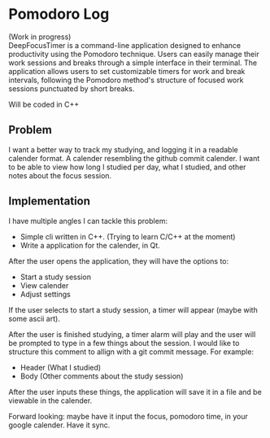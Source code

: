 
# Pomodoro Log 

(Work in progress)<br>
DeepFocusTimer is a command-line application designed to enhance productivity using the Pomodoro technique. Users can easily manage their work sessions and breaks through a simple interface in their terminal. The application allows users to set customizable timers for work and break intervals, following the Pomodoro method's structure of focused work sessions punctuated by short breaks.

Will be coded in C++

## Problem

I want a better way to track my studying, and logging it in a readable calender format. A calender resembling the github commit calender. I want to be able to view how long I studied per day, what I studied, and other notes about the focus session.

## Implementation

I have multiple angles I can tackle this problem:
- Simple cli written in C++. (Trying to learn C/C++ at the moment)
- Write a application for the calender, in Qt.

After the user opens the application, they will have the options to:

- Start a study session
- View calender
- Adjust settings

If the user selects to start a study session, a timer will appear (maybe with some ascii art).

After the user is finished studying, a timer alarm will play and the user will be prompted to type in a few things about the session. I would like to structure this comment to allign with a git commit message. For example: 

- Header (What I studied)
- Body (Other comments about the study session)

After the user inputs these things, the application will save it in a file and be viewable in the calender. 

Forward looking: maybe have it input the focus, pomodoro time, in your google calender. Have it sync. 
